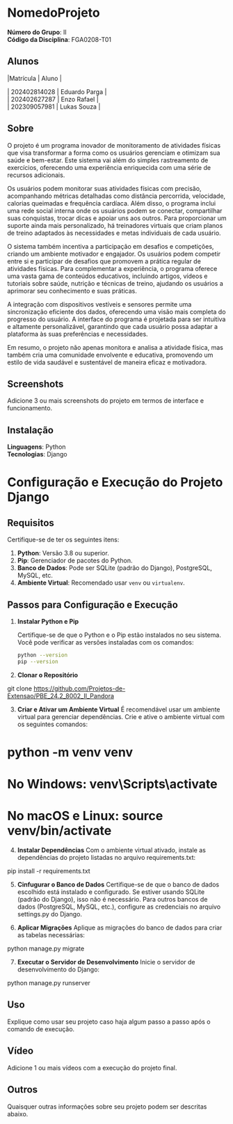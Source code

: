 # NomedoProjeto

**Número do Grupo**: II<br>
**Código da Disciplina**: FGA0208-T01<br>

## Alunos
|Matrícula | Aluno |

| 202402814028 |  Eduardo Parga |<br>
| 202402627287  |  Enzo Rafael |<br>
| 202309057981 | Lukas Souza  |<br>

## Sobre 
O projeto é um programa inovador de monitoramento de atividades físicas que visa transformar a forma como os usuários gerenciam e otimizam sua saúde e bem-estar. Este sistema vai além do simples rastreamento de exercícios, oferecendo uma experiência enriquecida com uma série de recursos adicionais.

Os usuários podem monitorar suas atividades físicas com precisão, acompanhando métricas detalhadas como distância percorrida, velocidade, calorias queimadas e frequência cardíaca. Além disso, o programa inclui uma rede social interna onde os usuários podem se conectar, compartilhar suas conquistas, trocar dicas e apoiar uns aos outros. Para proporcionar um suporte ainda mais personalizado, há treinadores virtuais que criam planos de treino adaptados às necessidades e metas individuais de cada usuário.

O sistema também incentiva a participação em desafios e competições, criando um ambiente motivador e engajador. Os usuários podem competir entre si e participar de desafios que promovem a prática regular de atividades físicas. Para complementar a experiência, o programa oferece uma vasta gama de conteúdos educativos, incluindo artigos, vídeos e tutoriais sobre saúde, nutrição e técnicas de treino, ajudando os usuários a aprimorar seu conhecimento e suas práticas.

A integração com dispositivos vestíveis e sensores permite uma sincronização eficiente dos dados, oferecendo uma visão mais completa do progresso do usuário. A interface do programa é projetada para ser intuitiva e altamente personalizável, garantindo que cada usuário possa adaptar a plataforma às suas preferências e necessidades.

Em resumo, o projeto não apenas monitora e analisa a atividade física, mas também cria uma comunidade envolvente e educativa, promovendo um estilo de vida saudável e sustentável de maneira eficaz e motivadora.

## Screenshots
Adicione 3 ou mais screenshots do projeto em termos de interface e funcionamento.

## Instalação 
**Linguagens**: Python  <br>
**Tecnologias**: Django<br>

# Configuração e Execução do Projeto Django

## Requisitos

Certifique-se de ter os seguintes itens:

1. **Python**: Versão 3.8 ou superior.
2. **Pip**: Gerenciador de pacotes do Python.
3. **Banco de Dados**: Pode ser SQLite (padrão do Django), PostgreSQL, MySQL, etc.
4. **Ambiente Virtual**: Recomendado usar `venv` ou `virtualenv`.

## Passos para Configuração e Execução

1. **Instalar Python e Pip**

   Certifique-se de que o Python e o Pip estão instalados no seu sistema. Você pode verificar as versões instaladas com os comandos:

   ```bash
   python --version
   pip --version

2. **Clonar o Repositório**
 
git clone https://github.com/Projetos-de-Extensao/PBE_24.2_8002_II_Pandora

3. **Criar e Ativar um Ambiente Virtual**
É recomendável usar um ambiente virtual para gerenciar dependências. Crie e ative o ambiente virtual com os seguintes comandos:

# python -m venv venv
# No Windows: venv\Scripts\activate
# No macOS e Linux: source venv/bin/activate

4. **Instalar Dependências**
Com o ambiente virtual ativado, instale as dependências do projeto listadas no arquivo requirements.txt:

pip install -r requirements.txt

5. **Cinfugurar o Banco de Dados**
Certifique-se de que o banco de dados escolhido está instalado e configurado. Se estiver usando SQLite (padrão do Django), isso não é necessário. Para outros bancos de dados (PostgreSQL, MySQL, etc.), configure as credenciais no arquivo settings.py do Django.

6. **Aplicar Migrações**
Aplique as migrações do banco de dados para criar as tabelas necessárias:

python manage.py migrate

7. **Executar o Servidor de Desenvolvimento**
Inicie o servidor de desenvolvimento do Django:

python manage.py runserver

## Uso 
Explique como usar seu projeto caso haja algum passo a passo após o comando de execução.

## Vídeo
Adicione 1 ou mais vídeos com a execução do projeto final.

## Outros 
Quaisquer outras informações sobre seu projeto podem ser descritas abaixo.
